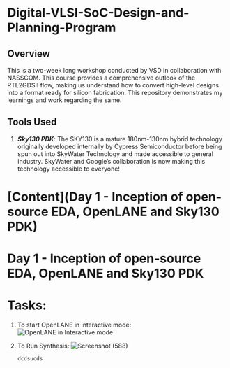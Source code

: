 # Digital-VLSI-SoC-Design-and-Planning-Program
## Overview
This is a two-week long workshop conducted by VSD in collaboration with NASSCOM. This course provides a comprehensive outlook of the RTL2GDSII flow, making us understand how to convert high-level designs into a format ready for silicon fabrication. This repository demonstrates my learnings and work regarding the same. 
## Tools Used
1. **_Sky130 PDK_**: The SKY130 is a mature 180nm-130nm hybrid technology originally developed internally by Cypress Semiconductor before being spun out into SkyWater Technology and made accessible to general industry. SkyWater and Google’s collaboration is now making this technology accessible to everyone!
# [Content](Day 1 - Inception of open-source EDA, OpenLANE and Sky130 PDK)
# Day 1 - Inception of open-source EDA, OpenLANE and Sky130 PDK
# Tasks:
1. To start OpenLANE in interactive mode:
   ![OpenLANE in Interactive mode](https://github.com/user-attachments/assets/42757203-6ae1-4684-86ed-9a4f344b5a19)
2. To Run Synthesis:
   ![Screenshot (588)](https://github.com/user-attachments/assets/d3cc703d-61c0-4e8a-a1d2-ac53e8d46fe4)

   ```
   dcdsucds
   ```






